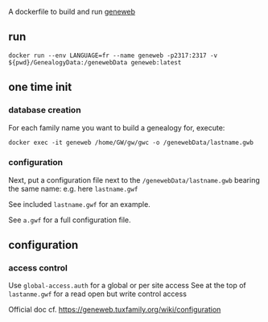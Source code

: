 A dockerfile to build and run [geneweb](https://github.com/geneweb/geneweb)

## run
```shell
docker run --env LANGUAGE=fr --name geneweb -p2317:2317 -v ${pwd}/GenealogyData:/genewebData geneweb:latest
```

## one time init

### database creation

For each family name you want to build a genealogy for, execute:

```shell
docker exec -it geneweb /home/GW/gw/gwc -o /genewebData/lastname.gwb
```
### configuration

Next, put a configuration file next to the `/genewebData/lastname.gwb` bearing the same name: e.g. here `lastname.gwf`

See included `lastname.gwf` for an example.

See `a.gwf` for a full configuration file.

## configuration
### access control
Use `global-access.auth` for a global or per site access
See at the top of `lastanme.gwf` for a read open but write control access

Official doc cf. https://geneweb.tuxfamily.org/wiki/configuration